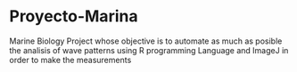 # Proyecto-Marina
Marine Biology Project whose objective is to automate as much as posible  the analisis of wave patterns using R programming Language and ImageJ in order to make the measurements
